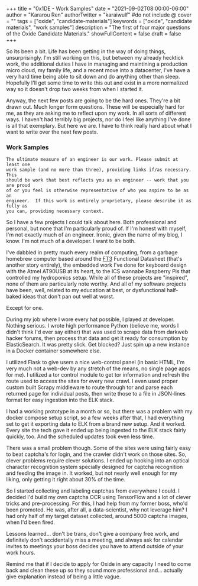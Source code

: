 +++
title = "0x1DE - Work Samples"
date = "2021-09-02T08:00:00-06:00"
author = "Kararou Ren"
authorTwitter = "karaiwulf" #do not include @
cover = ""
tags = ["oxide", "candidate-materials"]
keywords = ["oxide", "candidate materials", "work samples"]
description = "The first of four major questions of the Oxide Candidate Materials."
showFullContent = false
draft = false
+++

So its been a bit.  Life has been getting in the way of doing things,
unsurprisingly.  I'm still working on this, but between my already hecktick
work, the additional duties I have in managing and maintining a production
micro cloud, my family life, and a recent move into a datacenter, I've have a
very hard time being able to sit down and do anything other than sleep.
Hopefully I'll get some time to write this out and exist in a more normalized
way so it doesn't drop two weeks from when I started it.

Anyway, the next few posts are going to be the hard ones.  They're a bit drawn
out.  Much longer form questions.  These will be especially hard for me, as
they are asking me to reflect upon my work.  In all sorts of different ways.  I
haven't had terribly big projects, nor do I feel like anything I've done is all
that exemplary.  But here we are.  I have to think really hard about what I
want to write over the next few posts.

### Work Samples

```
The ultimate measure of an engineer is our work. Please submit at least one
work sample (and no more than three), providing links if/as necessary. This
should be work that best reflects you as an engineer -- work that you are proud
of or you feel is otherwise representative of who you aspire to be as an
engineer.  If this work is entirely proprietary, please describe it as fully as
you can, providing necessary context.
```

So I have a few projects I could talk about here.  Both professional and
personal, but none that I'm particularly proud of.  If I'm honest with myself,
I'm not exactly much of an engineer.  Ironic, given the name of my blog, I
know.  I'm not much of a developer.  I want to be both.

I've dabbled in pretty much every realm of computing, from a garbage homebrew
computer based around the [FT3](https://en.wikichip.org/wiki/amd/packages/ft3)
Functional Datasheet (that's another story entirely), the embedded work I've
done for keyboard design with the Atmel AT90USB at its heart, to the ICS
wannabe Raspberry Pis that controlled my hydroponics setup.  While all of these
projects are "inspired", none of them are particularly note worthy.  And all of
my software projects have been, well, related to my education at best, or
dysfunctional half-baked ideas that don't pan out well at worst.

Except for one.

During my job where I wore every hat possible, I played at developer.  Nothing
serious.  I wrote high performance Python (believe me, words I didn't think I'd
ever say either) that was used to scrape data from darkweb hacker forums, then
process that data and get it ready for consumption by ElasticSearch.  It was
pretty slick.  Get blocked?  Just spin up a new instance in a Docker container
somewhere else.

I utilized Flask to give users a nice web-control panel (in basic HTML, I'm
very much not a web-dev by any stretch of the means, no single page apps for
me).  I utilized a tor control module to get tor information and refresh the
route used to access the sites for every new crawl.  I even used proper custom
built Scrapy middleware to route through tor and parse each returned page for
individual posts, then write those to a file in JSON-lines format for easy
ingestion into the ELK stack.

I had a working prototype in a month or so, but there was a problem with my
docker compose setup script, so a few weeks after that, I had everything set to
get it exporting data to ELK from a brand new setup.  And it worked.  Every
site the tech gave it ended up being ingested to the ELK stack fairly quickly,
too.  And the scheduled updates took even less time.

There was a small problem though.  Some of the sites were using fairly easy to
beat captcha's for login, and the crawler didn't work on those sites.  So,
clever problems require clever solutions.  I ended up hooking into an optical
character recognition system specially designed for captcha recognition and
feeding the image in.  It worked, but not nearly well enough for my liking,
only getting it right about 30% of the time.

So I started collecting and labeling captchas from everywhere I could.  I
decided I'd build my own captcha OCR using TensorFlow and a lot of clever
tricks and pre-processing.  For this, I had help from my former boss, who'd
been promoted.  He was, after all, a data-scientist, why not leverage him?  I
had only half of my target dataset collected, around 5000 captcha images, when
I'd been fired.

Lessons learned... don't be trans, don't give a company free work, and
definitely don't accidentally miss a meeting, and always ask for calendar
invites to meetings your boss decides you have to attend outside of your work
hours.

Remind me that if I decide to apply for Oxide in any capacity I need to come
back and clean these up so they sound more professional and... actually give
explanation instead of being a little vague.

